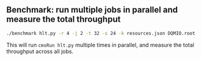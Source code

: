 ## Benchmark: run multiple jobs in parallel and measure the total throughput

```bash
./benchmark hlt.py -r 4 -j 2 -t 32 -s 24 -k resources.json DQMIO.root
```

This will run `cmsRun hlt.py` multiple times in parallel, and measure the total throughput across all jobs.
